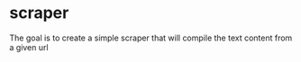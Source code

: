 # scraper
The goal is to create a simple scraper that will compile the text content from a given url
